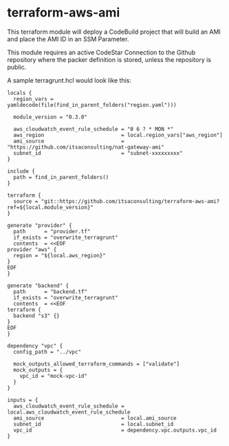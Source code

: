 # terraform-aws-ami
This terraform module will deploy a CodeBuild project that will build an AMI and place the AMI ID in an SSM Parameter.

This module requires an active CodeStar Connection to the Github repository where the packer definition is stored, unless the repository is public.

A sample terragrunt.hcl would look like this:

```
locals {
  region_vars = yamldecode(file(find_in_parent_folders("region.yaml")))

  module_version = "0.3.0"

  aws_cloudwatch_event_rule_schedule = "0 6 ? * MON *"
  aws_region                         = local.region_vars["aws_region"]
  ami_source                         = "https://github.com/itsaconsulting/nat-gateway-ami"
  subnet_id                          = "subnet-xxxxxxxxx"
}

include {
  path = find_in_parent_folders()
}

terraform {
  source = "git::https://github.com/itsaconsulting/terraform-aws-ami?ref=${local.module_version}"
}

generate "provider" {
  path      = "provider.tf"
  if_exists = "overwrite_terragrunt"
  contents  = <<EOF
provider "aws" {
  region = "${local.aws_region}"
}
EOF
}

generate "backend" {
  path      = "backend.tf"
  if_exists = "overwrite_terragrunt"
  contents  = <<EOF
terraform {
  backend "s3" {}
}
EOF
}

dependency "vpc" {
  config_path = "../vpc"

  mock_outputs_allowed_terraform_commands = ["validate"]
  mock_outputs = { 
    vpc_id = "mock-vpc-id"
  }
}

inputs = { 
  aws_cloudwatch_event_rule_schedule = local.aws_cloudwatch_event_rule_schedule
  ami_source                         = local.ami_source
  subnet_id                          = local.subnet_id
  vpc_id                             = dependency.vpc.outputs.vpc_id
}
```